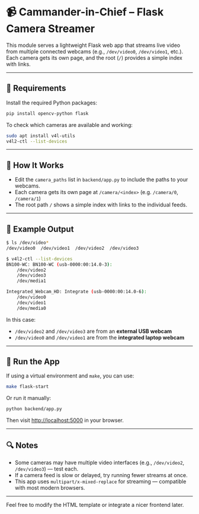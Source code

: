 # 📹 Cammander-in-Chief – Flask Camera Streamer

This module serves a lightweight Flask web app that streams live video from multiple connected webcams (e.g., `/dev/video0`, `/dev/video1`, etc.). Each camera gets its own page, and the root (`/`) provides a simple index with links.

---

## 🔧 Requirements

Install the required Python packages:

```bash
pip install opencv-python flask
```

To check which cameras are available and working:

```bash
sudo apt install v4l-utils
v4l2-ctl --list-devices
```

---

## 🎥 How It Works

- Edit the `camera_paths` list in `backend/app.py` to include the paths to your webcams.
- Each camera gets its own page at `/camera/<index>` (e.g. `/camera/0`, `/camera/1`)
- The root path `/` shows a simple index with links to the individual feeds.

---

## 📄 Example Output

```bash
$ ls /dev/video*
/dev/video0  /dev/video1  /dev/video2  /dev/video3

$ v4l2-ctl --list-devices
BN100-WC: BN100-WC (usb-0000:00:14.0-3):
	/dev/video2
	/dev/video3
	/dev/media1

Integrated_Webcam_HD: Integrate (usb-0000:00:14.0-6):
	/dev/video0
	/dev/video1
	/dev/media0
```

In this case:

- `/dev/video2` and `/dev/video3` are from an **external USB webcam**
- `/dev/video0` and `/dev/video1` are from the **integrated laptop webcam**

---

## 🧪 Run the App

If using a virtual environment and `make`, you can use:

```bash
make flask-start
```

Or run it manually:

```bash
python backend/app.py
```

Then visit [http://localhost:5000](http://localhost:5000) in your browser.

---

## 🔍 Notes

- Some cameras may have multiple video interfaces (e.g., `/dev/video2`, `/dev/video3`) — test each.
- If a camera feed is slow or delayed, try running fewer streams at once.
- This app uses `multipart/x-mixed-replace` for streaming — compatible with most modern browsers.

---

Feel free to modify the HTML template or integrate a nicer frontend later.
